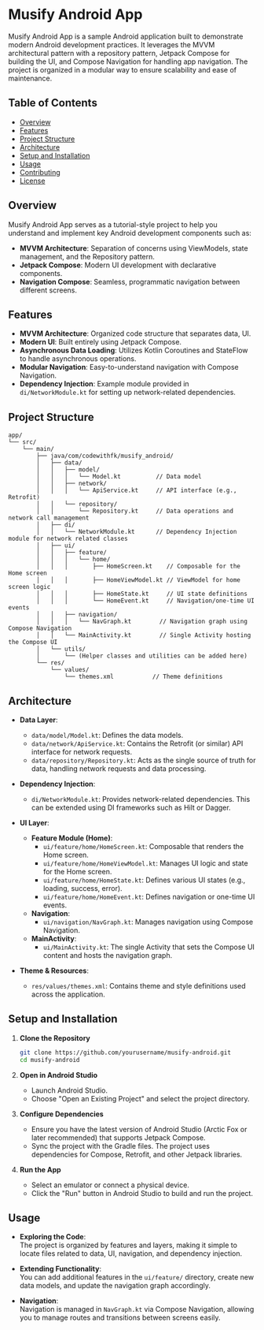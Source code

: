 # Musify Android App

Musify Android App is a sample Android application built to demonstrate modern Android development practices. It leverages the MVVM architectural pattern with a repository pattern, Jetpack Compose for building the UI, and Compose Navigation for handling app navigation. The project is organized in a modular way to ensure scalability and ease of maintenance.

## Table of Contents

- [Overview](#overview)
- [Features](#features)
- [Project Structure](#project-structure)
- [Architecture](#architecture)
- [Setup and Installation](#setup-and-installation)
- [Usage](#usage)
- [Contributing](#contributing)
- [License](#license)

## Overview

Musify Android App serves as a tutorial-style project to help you understand and implement key Android development components such as:
- **MVVM Architecture**: Separation of concerns using ViewModels, state management, and the Repository pattern.
- **Jetpack Compose**: Modern UI development with declarative components.
- **Navigation Compose**: Seamless, programmatic navigation between different screens.

## Features

- **MVVM Architecture**: Organized code structure that separates data, UI.
- **Modern UI**: Built entirely using Jetpack Compose.
- **Asynchronous Data Loading**: Utilizes Kotlin Coroutines and StateFlow to handle asynchronous operations.
- **Modular Navigation**: Easy-to-understand navigation with Compose Navigation.
- **Dependency Injection**: Example module provided in `di/NetworkModule.kt` for setting up network-related dependencies.

## Project Structure

```
app/
└── src/
    └── main/
        ├── java/com/codewithfk/musify_android/
        │   ├── data/
        │   │   ├── model/
        │   │   │   └── Model.kt          // Data model
        │   │   ├── network/
        │   │   │   └── ApiService.kt     // API interface (e.g., Retrofit)
        │   │   └── repository/
        │   │       └── Repository.kt     // Data operations and network call management
        │   ├── di/
        │   │   └── NetworkModule.kt      // Dependency Injection module for network related classes
        │   ├── ui/
        │   │   ├── feature/
        │   │   │   └── home/
        │   │   │       ├── HomeScreen.kt    // Composable for the Home screen
        │   │   │       ├── HomeViewModel.kt // ViewModel for home screen logic
        │   │   │       ├── HomeState.kt     // UI state definitions
        │   │   │       └── HomeEvent.kt     // Navigation/one-time UI events
        │   │   ├── navigation/
        │   │   │   └── NavGraph.kt        // Navigation graph using Compose Navigation
        │   │   └── MainActivity.kt        // Single Activity hosting the Compose UI
        │   └── utils/
        │       └── (Helper classes and utilities can be added here)
        └── res/
            └── values/
                └── themes.xml           // Theme definitions
```

## Architecture

- **Data Layer**:
    - `data/model/Model.kt`: Defines the data models.
    - `data/network/ApiService.kt`: Contains the Retrofit (or similar) API interface for network requests.
    - `data/repository/Repository.kt`: Acts as the single source of truth for data, handling network requests and data processing.

- **Dependency Injection**:
    - `di/NetworkModule.kt`: Provides network-related dependencies. This can be extended using DI frameworks such as Hilt or Dagger.

- **UI Layer**:
    - **Feature Module (Home)**:
        - `ui/feature/home/HomeScreen.kt`: Composable that renders the Home screen.
        - `ui/feature/home/HomeViewModel.kt`: Manages UI logic and state for the Home screen.
        - `ui/feature/home/HomeState.kt`: Defines various UI states (e.g., loading, success, error).
        - `ui/feature/home/HomeEvent.kt`: Defines navigation or one-time UI events.
    - **Navigation**:
        - `ui/navigation/NavGraph.kt`: Manages navigation using Compose Navigation.
    - **MainActivity**:
        - `ui/MainActivity.kt`: The single Activity that sets the Compose UI content and hosts the navigation graph.

- **Theme & Resources**:
    - `res/values/themes.xml`: Contains theme and style definitions used across the application.

## Setup and Installation

1. **Clone the Repository**
   ```bash
   git clone https://github.com/yourusername/musify-android.git
   cd musify-android
   ```

2. **Open in Android Studio**
    - Launch Android Studio.
    - Choose "Open an Existing Project" and select the project directory.

3. **Configure Dependencies**
    - Ensure you have the latest version of Android Studio (Arctic Fox or later recommended) that supports Jetpack Compose.
    - Sync the project with the Gradle files. The project uses dependencies for Compose, Retrofit, and other Jetpack libraries.

4. **Run the App**
    - Select an emulator or connect a physical device.
    - Click the "Run" button in Android Studio to build and run the project.

## Usage

- **Exploring the Code**:  
  The project is organized by features and layers, making it simple to locate files related to data, UI, navigation, and dependency injection.

- **Extending Functionality**:  
  You can add additional features in the `ui/feature/` directory, create new data models, and update the navigation graph accordingly.

- **Navigation**:  
  Navigation is managed in `NavGraph.kt` via Compose Navigation, allowing you to manage routes and transitions between screens easily.
